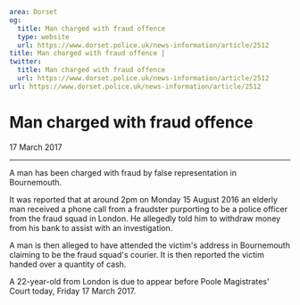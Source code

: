 ```yaml
area: Dorset
og:
  title: Man charged with fraud offence
  type: website
  url: https://www.dorset.police.uk/news-information/article/2512
title: Man charged with fraud offence |
twitter:
  title: Man charged with fraud offence
  url: https://www.dorset.police.uk/news-information/article/2512
url: https://www.dorset.police.uk/news-information/article/2512
```

# Man charged with fraud offence

17 March 2017

* * *

A man has been charged with fraud by false representation in Bournemouth.

It was reported that at around 2pm on Monday 15 August 2016 an elderly man received a phone call from a fraudster purporting to be a police officer from the fraud squad in London. He allegedly told him to withdraw money from his bank to assist with an investigation.

A man is then alleged to have attended the victim's address in Bournemouth claiming to be the fraud squad's courier. It is then reported the victim handed over a quantity of cash.

A 22-year-old from London is due to appear before Poole Magistrates' Court today, Friday 17 March 2017.
